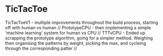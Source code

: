 # TicTacToe

TicTacToeV1 - multiple improvements throughout the build process, starting off with human vs human //
PrototypeCPU - then implementing a simple 'machine learning' system for human vs CPU //
TTTvCPU - Ended up scrapping the prototype algorithm, going for a simpler method. Weighing then organising the patterns by weight, picking the max, and cycleing through the corresponding patter //
